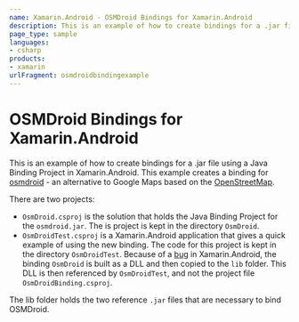 ```yaml
---
name: Xamarin.Android - OSMDroid Bindings for Xamarin.Android
description: This is an example of how to create bindings for a .jar file using a Java Binding Project in Xamarin.Android. This example creates a binding for...
page_type: sample
languages:
- csharp
products:
- xamarin
urlFragment: osmdroidbindingexample
---
```

# OSMDroid Bindings for Xamarin.Android

This is an example of how to create bindings for a .jar file using a Java Binding Project in Xamarin.Android.  This example creates a binding for [osmdroid](http://code.google.com/p/osmdroid/) - an alternative to Google Maps based on the [OpenStreetMap](http://www.openstreetmap.org).

There are two projects:

* `OsmDroid.csproj` is the solution that holds the Java Binding Project for the `osmdroid.jar`. The is project is kept in the directory `OsmDroid`.
* `OsmDroidTest.csproj` is a Xamarin.Android application that gives a quick example of using the new binding. The code for this project is kept in the directory `OsmDroidTest`. Because of a [bug](https://bugzilla.xamarin.com/show_bug.cgi?id=6695) in Xamarin.Android, the binding `OsmDroid` is built as a DLL and then copied to the `lib` folder. This DLL is then referenced by `OsmDroidTest`, and not the project file `OsmDroidBinding.csproj`.  

The lib folder holds the two reference `.jar` files that are necessary to bind OSMDroid.
